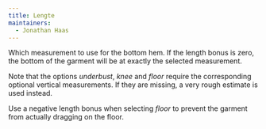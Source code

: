 ```yaml
---
title: Lengte
maintainers:
  - Jonathan Haas
---
```


Which measurement to use for the bottom hem.
If the length bonus is zero, the bottom of the garment will be at exactly the selected measurement.

Note that the options _underbust_, _knee_ and _floor_ require the corresponding optional vertical measurements.
If they are missing, a very rough estimate is used instead.

Use a negative length bonus when selecting _floor_ to prevent the garment from actually dragging on the floor.
